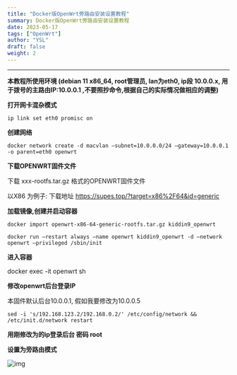 ```yaml
---
title: "Docker版OpenWrt旁路由安装设置教程"
summary: Docker版OpenWrt旁路由安装设置教程 
date: 2023-05-17
tags: ["OpenWrt"]
author: "YSL"
draft: false
weight: 2
---
```


------

**本教程所使用环境 (debian 11 x86_64, root管理员, lan为eth0, ip段 10.0.0.x, 用于拨号的主路由IP:10.0.0.1 ,不要照抄命令,根据自己的实际情况做相应的调整)**

**打开网卡混杂模式**

```
ip link set eth0 promisc on
```



**创建网络**

 

```
docker network create -d macvlan –subnet=10.0.0.0/24 –gateway=10.0.0.1 -o parent=eth0 openwrt
```



**下载OPENWRT固件文件**

下载 xxx-rootfs.tar.gz 格式的OPENWRT固件文件

 以X86 为例子: 下载地址 https://supes.top/?target=x86%2F64&id=generic

**加载镜像,创建并启动容器**

```
docker import openwrt-x86-64-generic-rootfs.tar.gz kiddin9_openwrt
```



```
docker run –restart always –name openwrt kiddin9_openwrt -d –network openwrt –privileged /sbin/init
```



**进入容器**

 

docker exec -it openwrt sh

**修改openwrt后台登录IP**

 

本固件默认后台10.0.0.1, 假如我要修改为10.0.0.5

```
sed -i 's/192.168.123.2/192.168.0.2/' /etc/config/network && /etc/init.d/network restart
```



**用刚修改为的ip登录后台 密码 root**

**设置为旁路由模式**

![img](https://supes.top/wp-content/uploads/2022/11/image12.png)